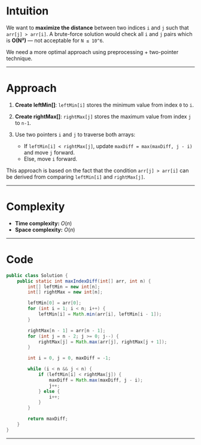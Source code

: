 # Intuition

We want to **maximize the distance** between two indices `i` and `j` such that `arr[j] > arr[i]`. A brute-force solution would check all `i` and `j` pairs which is **O(N²)** — not acceptable for `N ≤ 10^6`.

We need a more optimal approach using preprocessing + two-pointer technique.

---

# Approach

1. **Create leftMin\[]**: `leftMin[i]` stores the minimum value from index `0` to `i`.
2. **Create rightMax\[]**: `rightMax[j]` stores the maximum value from index `j` to `n-1`.
3. Use two pointers `i` and `j` to traverse both arrays:

   * If `leftMin[i] < rightMax[j]`, update `maxDiff = max(maxDiff, j - i)` and move `j` forward.
   * Else, move `i` forward.

This approach is based on the fact that the condition `arr[j] > arr[i]` can be derived from comparing `leftMin[i]` and `rightMax[j]`.

---

# Complexity

* **Time complexity:** $O(n)$
* **Space complexity:** $O(n)$

---

# Code

```java
public class Solution {
    public static int maxIndexDiff(int[] arr, int n) {
        int[] leftMin = new int[n];
        int[] rightMax = new int[n];

        leftMin[0] = arr[0];
        for (int i = 1; i < n; i++) {
            leftMin[i] = Math.min(arr[i], leftMin[i - 1]);
        }

        rightMax[n - 1] = arr[n - 1];
        for (int j = n - 2; j >= 0; j--) {
            rightMax[j] = Math.max(arr[j], rightMax[j + 1]);
        }

        int i = 0, j = 0, maxDiff = -1;

        while (i < n && j < n) {
            if (leftMin[i] < rightMax[j]) {
                maxDiff = Math.max(maxDiff, j - i);
                j++;
            } else {
                i++;
            }
        }

        return maxDiff;
    }
}
```

---
